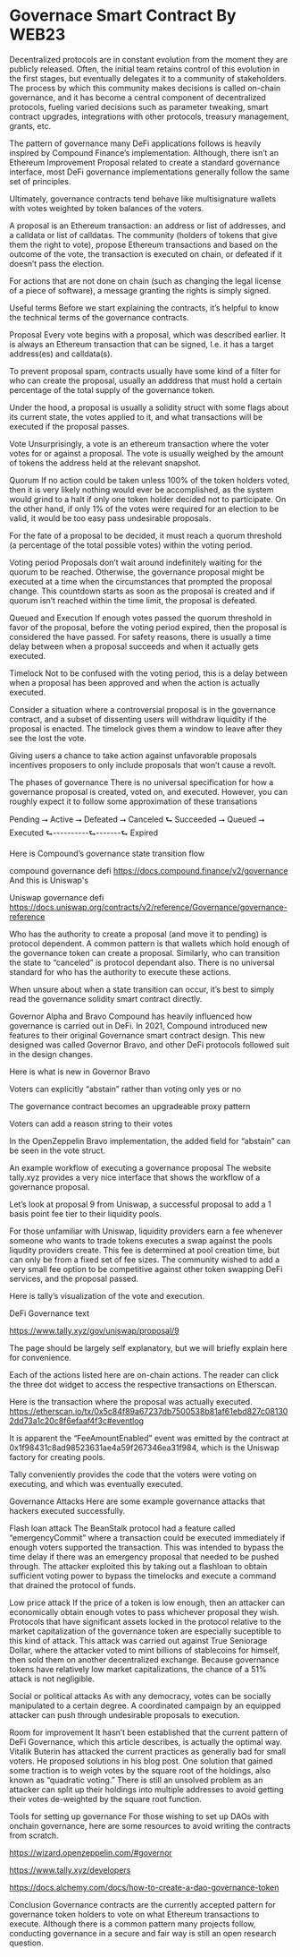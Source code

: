 # Governace Smart Contract By WEB23

Decentralized protocols are in constant evolution from the moment they are publicly released. Often, the initial team retains control of this evolution in the first stages, but eventually delegates it to a community of stakeholders. The process by which this community makes decisions is called on-chain governance, and it has become a central component of decentralized protocols, fueling varied decisions such as parameter tweaking, smart contract upgrades, integrations with other protocols, treasury management, grants, etc.

The pattern of governance many DeFi applications follows is heavily inspired by Compound Finance’s implementation. Although, there isn’t an Ethereum Improvement Proposal related to create a standard governance interface, most DeFi governance implementations generally follow the same set of principles.


Ultimately, governance contracts tend behave like multisignature wallets with votes weighted by token balances of the voters.


A proposal is an Ethereum transaction: an address or list of addresses, and a calldata or list of calldatas. The community (holders of tokens that give them the right to vote), propose Ethereum transactions and based on the outcome of the vote, the transaction is executed on chain, or defeated if it doesn’t pass the election.


For actions that are not done on chain (such as changing the legal license of a piece of software), a message granting the rights is simply signed.


Useful terms
Before we start explaining the contracts, it’s helpful to know the technical terms of the governance contracts.


Proposal
Every vote begins with a proposal, which was described earlier. It is always an Ethereum transaction that can be signed, I.e. it has a target address(es) and calldata(s).


To prevent proposal spam, contracts usually have some kind of a filter for who can create the proposal, usually an adddress that must hold a certain percentage of the total supply of the governance token.


Under the hood, a proposal is usually a solidity struct with some flags about its current state, the votes applied to it, and what transactions will be executed if the proposal passes.


Vote
Unsurprisingly, a vote is an ethereum transaction where the voter votes for or against a proposal. The vote is usually weighed by the amount of tokens the address held at the relevant snapshot.


Quorum
If no action could be taken unless 100% of the token holders voted, then it is very likely nothing would ever be accomplished, as the system would grind to a halt if only one token holder decided not to participate. On the other hand, if only 1% of the votes were required for an election to be valid, it would be too easy pass undesirable proposals.


For the fate of a proposal to be decided, it must reach a quorum threshold (a percentage of the total possible votes) within the voting period.


Voting period
Proposals don’t wait around indefinitely waiting for the quorum to be reached. Otherwise, the governance proposal might be executed at a time when the circumstances that prompted the proposal change. This countdown starts as soon as the proposal is created and if quorum isn’t reached within the time limit, the proposal is defeated.


Queued and Execution
If enough votes passed the quorum threshold in favor of the proposal, before the voting period expired, then the proposal is considered the have passed. For safety reasons, there is usually a time delay between when a proposal succeeds and when it actually gets executed.


Timelock
Not to be confused with the voting period, this is a delay between when a proposal has been approved and when the action is actually executed.


Consider a situation where a controversial proposal is in the governance contract, and a subset of dissenting users will withdraw liquidity if the proposal is enacted. The timelock gives them a window to leave after they see the lost the vote.


Giving users a chance to take action against unfavorable proposals incentives proposers to only include proposals that won’t cause a revolt.


The phases of governance
There is no universal specification for how a governance proposal is created, voted on, and executed. However, you can roughly expect it to follow some approximation of these transations

Pending ⭢ Active ⭢ Defeated ⭢ Canceled
							  ⮑ Succeeded ⭢ Queued ⭢ Executed
								⮑----------⮑-------⮑  Expired

Here is Compound’s governance state transition flow


compound governance defi
https://docs.compound.finance/v2/governance
And this is Uniswap's

Uniswap governance defi
https://docs.uniswap.org/contracts/v2/reference/Governance/governance-reference


Who has the authority to create a proposal (and move it to pending) is protocol dependent. A common pattern is that wallets which hold enough of the governance token can create a proposal. Similarly, who can transition the state to “canceled” is protocol dependant also. There is no universal standard for who has the authority to execute these actions.


When unsure about when a state transition can occur, it’s best to simply read the governance solidity smart contract directly.


Governor Alpha and Bravo
Compound has heavily influenced how governance is carried out in DeFi. In 2021, Compound introduced new features to their original Governance smart contract design. This new designed was called Governor Bravo, and other DeFi protocols followed suit in the design changes.


Here is what is new in Governor Bravo

Voters can explicitly “abstain” rather than voting only yes or no

The governance contract becomes an upgradeable proxy pattern

Voters can add a reason string to their votes

In the OpenZeppelin Bravo implementation, the added field for “abstain” can be seen in the vote struct.


An example workflow of executing a governance proposal
The website tally.xyz provides a very nice interface that shows the workflow of a governance proposal.


Let’s look at proposal 9 from Uniswap, a successful proposal to add a 1 basis point fee tier to their liquidity pools.


For those unfamiliar with Uniswap, liquidity providers earn a fee whenever someone who wants to trade tokens executes a swap against the pools liqudity providers create. This fee is determined at pool creation time, but can only be from a fixed set of fee sizes. The community wished to add a very small fee option to be competitive against other token swapping DeFi services, and the proposal passed.


Here is tally’s visualization of the vote and execution.



DeFi Governance text

 

https://www.tally.xyz/gov/uniswap/proposal/9 


The page should be largely self explanatory, but we will briefly explain here for convenience.


Each of the actions listed here are on-chain actions. The reader can click the three dot widget to access the respective transactions on Etherscan.


Here is the transaction where the proposal was actually executed. https://etherscan.io/tx/0x5c84f89a67237db7500538b81af61ebd827c081302dd73a1c20c8f6efaaf4f3c#eventlog


It is apparent the “FeeAmountEnabled” event was emitted by the contract at 0x1f98431c8ad98523631ae4a59f267346ea31f984, which is the Uniswap factory for creating pools.


Tally conveniently provides the code that the voters were voting on executing, and which was eventually executed.


Governance Attacks
Here are some example governance attacks that hackers executed successfully.


Flash loan attack
The BeanStalk protocol had a feature called “emergencyCommit” where a transaction could be executed immediately if enough voters supported the transaction. This was intended to bypass the time delay if there was an emergency proposal that needed to be pushed through. The attacker exploited this by taking out a flashloan to obtain sufficient voting power to bypass the timelocks and execute a command that drained the protocol of funds.


Low price attack
If the price of a token is low enough, then an attacker can economically obtain enough votes to pass whichever proposal they wish. Protocols that have significant assets locked in the protocol relative to the market capitalization of the governance token are especially suceptible to this kind of attack. This attack was carried out against True Seniorage Dollar, where the attacker voted to mint billions of stablecoins for himself, then sold them on another decentralized exchange. Because governance tokens have relatively low market capitalizations, the chance of a 51% attack is not negligible.


Social or political attacks
As with any democracy, votes can be socially manipulated to a certain degree. A coordinated campaign by an equipped attacker can push through undesirable proposals to execution.


Room for improvement
It hasn’t been established that the current pattern of DeFi Governance, which this article describes, is actually the optimal way. Vitalik Buterin has attacked the current practices as generally bad for small voters. He proposed solutions in his blog post. One solution that gained some traction is to weigh votes by the square root of the holdings, also known as “quadratic voting.” There is still an unsolved problem as an attacker can split up their holdings into multiple addresses to avoid getting their votes de-weighted by the square root function.


Tools for setting up governance
For those wishing to set up DAOs with onchain governance, here are some resources to avoid writing the contracts from scratch.

https://wizard.openzeppelin.com/#governor 

https://www.tally.xyz/developers 

https://docs.alchemy.com/docs/how-to-create-a-dao-governance-token 

Conclusion
Governance contracts are the currently accepted pattern for governance token holders to vote on what Ethereum transactions to execute. Although there is a common pattern many projects follow, conducting governance in a secure and fair way is still an open research question.



